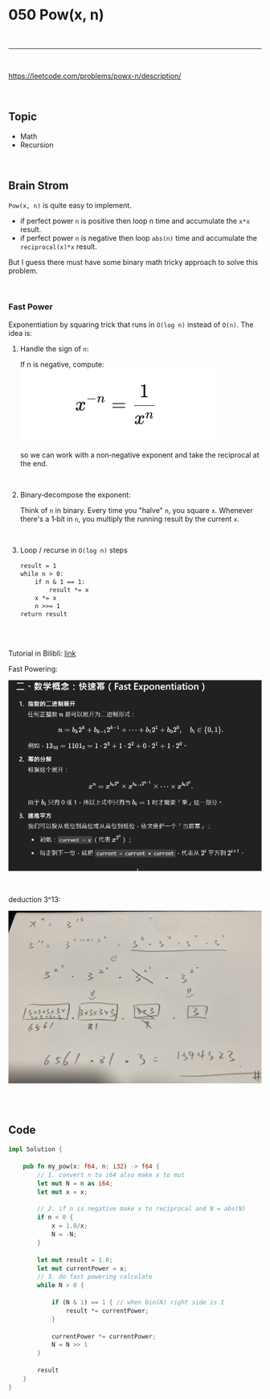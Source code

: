 # 050 Pow(x, n)

<br>

---

<br>

https://leetcode.com/problems/powx-n/description/

<br>

## Topic

* Math
* Recursion

<br>


## Brain Strom

`Pow(x, n)` is quite easy to implement.

* if perfect power `n` is positive then loop n time and accumulate the `x*x` result. 
* if perfect power `n` is negative then loop `abs(n)` time and accumulate the `reciprocal(x)*x` result.

But I guess there must have some binary math tricky approach to solve this problem.

<br>

### Fast Power

Exponentiation by squaring trick that runs in `O(log n)` instead of `O(n)`. The idea is:

1. Handle the sign of `n`:

    If n is negative, compute:
    ![1](imgs/050_1.png)

    so we can work with a non‐negative exponent and take the reciprocal at the end.

<br>

2. Binary‐decompose the exponent:

    Think of `n` in binary. Every time you "halve" `n`, you square `x`. Whenever there's a 1‐bit in `n`, you multiply the running result by the current `x`.

<br>

3. Loop / recurse in `O(log n)` steps

    ```
    result = 1
    while n > 0:
        if n & 1 == 1:
            result *= x
        x *= x
        n >>= 1
    return result
    ```

<br>
<br>

Tutorial in Bilibli: [link](https://www.bilibili.com/video/BV1P3411j72h/?spm_id_from=333.337.search-card.all.click&vd_source=9780a181ac9f1fee5f680f255ee5bc73)

Fast Powering:

![1](imgs/50_1.jpg)

<br>

deduction 3^13:

![2](imgs/50_2.jpg)

<br>
<br>

## Code

```rust 
impl Solution {

    pub fn my_pow(x: f64, n: i32) -> f64 {
        // 1. convert n to i64 also make x to mut
        let mut N = n as i64;
        let mut x = x;

        // 2. if n is negative make x to reciprocal and N = abs(N)
        if n < 0 {
            x = 1.0/x;
            N = -N;
        }

        let mut result = 1.0;
        let mut currentPower = x;
        // 3. do fast powering calculate
        while N > 0 {

            if (N & 1) == 1 { // when bin(N) right side is 1
                result *= currentPower;
            }

            currentPower *= currentPower;
            N = N >> 1
        }

        result
    }
}
```